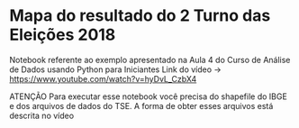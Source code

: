 # Mapa do resultado do 2 Turno das Eleições 2018

Notebook referente ao exemplo apresentado na Aula 4 do Curso de Análise de Dados usando Python para Iniciantes
Link do vídeo -> https://www.youtube.com/watch?v=hyDvL_CzbX4

ATENÇÃO
Para executar esse notebook você precisa do shapefile do IBGE e dos arquivos de dados do TSE.
A forma de obter esses arquivos está descrita no vídeo
